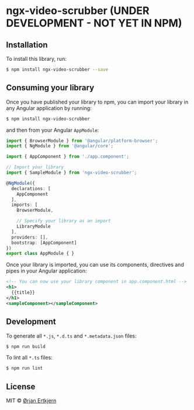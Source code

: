 # ngx-video-scrubber (UNDER DEVELOPMENT - NOT YET IN NPM)

## Installation

To install this library, run:

```bash
$ npm install ngx-video-scrubber --save
```

## Consuming your library

Once you have published your library to npm, you can import your library in any Angular application by running:

```bash
$ npm install ngx-video-scrubber
```

and then from your Angular `AppModule`:

```typescript
import { BrowserModule } from '@angular/platform-browser';
import { NgModule } from '@angular/core';

import { AppComponent } from './app.component';

// Import your library
import { SampleModule } from 'ngx-video-scrubber';

@NgModule({
  declarations: [
    AppComponent
  ],
  imports: [
    BrowserModule,

    // Specify your library as an import
    LibraryModule
  ],
  providers: [],
  bootstrap: [AppComponent]
})
export class AppModule { }
```

Once your library is imported, you can use its components, directives and pipes in your Angular application:

```xml
<!-- You can now use your library component in app.component.html -->
<h1>
  {{title}}
</h1>
<sampleComponent></sampleComponent>
```

## Development

To generate all `*.js`, `*.d.ts` and `*.metadata.json` files:

```bash
$ npm run build
```

To lint all `*.ts` files:

```bash
$ npm run lint
```

## License

MIT © [Ørjan Ertkjern](mailto:orjanert@gmail.com)
